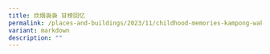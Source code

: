 ```yaml
---
title: 炊烟袅袅 甘榜回忆
permalink: /places-and-buildings/2023/11/childhood-memories-kampong-wak-hassan-chinese/
variant: markdown
description: ""
---
```

